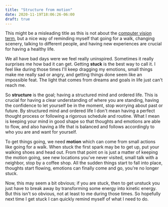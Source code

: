 ```yaml
---
title: "Structure from motion"
date: 2020-11-19T18:06:26-06:00
draft: true
---
```


This might be a misleading title as this is not about the [computer vision term](https://en.wikipedia.org/wiki/Structure_from_motion), but a nice way of reminding myself that going for a walk, changing scenery, talking to different people, and having new experiences are crucial for having a healthy life.

We all have bad days were we feel really uninspired. Sometimes it really surprises me how bad it can get. Getting **stuck** is the best way to call it. I feel like during those times I'll keep dragging my emotions, small things make me really sad or angry, and getting things done seem like an impossible feat. The light that comes from dreams and goals in life just can't reach me.

So **structure** is the goal; having a structured mind and ordered life. This is crucial for having a clear understanding of where you are standing, having the confidence to let yourself be in the moment, stop worrying about past or future. By structured mind and ordered life I don't mean having a perfect thought process or following a rigorous schedule and routine. What I mean is keeping your mind in good shape so that thoughts and emotions are able to flow, and also having a life that is balanced and follows accordingly to who you are and want for yourself.

To get things going, we need **motion** which can come from small actions like going for a walk. When stuck the first spark may be to get up, put your walking shoes and head out. From that point on is just a matter of keeping the motion going, see new locations you've never visited, small talk with a neighbor, stop by a coffee shop. All the sudden things start to fall into place, thoughts start flowing, emotions can finally come and go, you're no longer stuck.

Now, this may seem a bit obvious; if you are stuck, then to get unstuck you just have to break away by transforming some energy into kinetic energy. But this isn't so obvious, not at least to me during those times. So hopefully next time I get stuck I can quickly remind myself of what I need to do.

